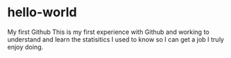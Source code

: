 # hello-world
My first Github
This is my first experience with Github and working to understand and learn the statisitics I used to know so I can get a job I truly enjoy doing.
